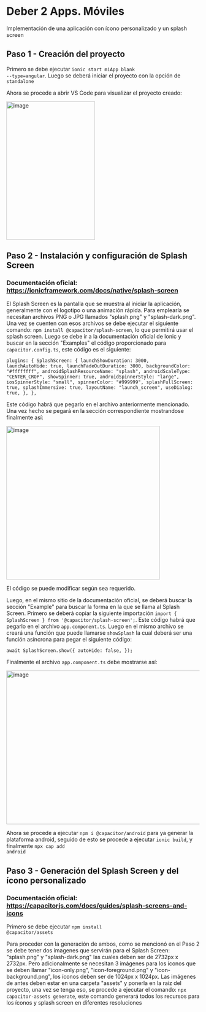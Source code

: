 # Deber 2 Apps. Móviles

Implementación de una aplicación con ícono personalizado y un splash screen

## Paso 1 - Creación del proyecto

Primero se debe ejecutar <code>ionic start miApp blank --type=angular</code>. Luego se deberá iniciar el proyecto con la opción de <code>standalone</code>

Ahora se procede a abrir VS Code para visualizar el proyecto creado:

<img width="231" height="360" alt="image" src="https://github.com/user-attachments/assets/5466d644-305c-4d95-b046-ea596561c8d1" />

## Paso 2 - Instalación y configuración de Splash Screen

### Documentación oficial: https://ionicframework.com/docs/native/splash-screen

El Splash Screen es la pantalla que se muestra al iniciar la aplicación, generalmente con el logotipo o una animación rápida. Para emplearla se necesitan archivos PNG o JPG llamados "splash.png" y "splash-dark.png". Una vez se cuenten con esos archivos se debe ejecutar el siguiente comando: <code>npm install @capacitor/splash-screen</code>, lo que permitirá usar el splash screen. Luego se debe ir a la documentación oficial de Ionic y buscar en la sección "Examples" el código proporcionado para <code>capacitor.config.ts</code>, este código es el siguiente: 

<code>plugins: {
    SplashScreen: {
      launchShowDuration: 3000,
      launchAutoHide: true,
      launchFadeOutDuration: 3000,
      backgroundColor: "#ffffffff",
      androidSplashResourceName: "splash",
      androidScaleType: "CENTER_CROP",
      showSpinner: true,
      androidSpinnerStyle: "large",
      iosSpinnerStyle: "small",
      spinnerColor: "#999999",
      splashFullScreen: true,
      splashImmersive: true,
      layoutName: "launch_screen",
      useDialog: true,
    },
  },</code>

Este código habrá que pegarlo en el archivo anteriormente mencionado. Una vez hecho se pegará en la sección correspondiente mostrandose finalmente así:

<img width="400" height="400" alt="image" src="https://github.com/user-attachments/assets/4291e025-c886-42c4-8ba9-e1f9e339b1d1" />

El código se puede modificar según sea requerido.

Luego, en el mismo sitio de la documentación oficial, se deberá buscar la sección "Example" para buscar la forma en la que se llama al Splash Screen. Primero se deberá copiar la siguiente importación <code>import { SplashScreen } from '@capacitor/splash-screen';</code>. Este código habrá que pegarlo en el archivo <code>app.component.ts</code>. Luego en el mismo archivo se creará una función que puede llamarse <code>showSplash</code> la cual deberá ser una función asíncrona para pegar el siguiente código:

<code>await SplashScreen.show({
  autoHide: false,
});</code>

Finalmente el archivo <code>app.component.ts</code> debe mostrarse así:

<img width="539" height="400" alt="image" src="https://github.com/user-attachments/assets/064de093-eb69-46fb-b47d-aea645927056" />

Ahora se procede a ejecutar <code>npm i @capacitor/android</code> para ya generar la plataforma android, seguido de esto se procede a ejecutar <code>ionic build</code>, y finalmente <code>npx cap add android</code>

## Paso 3 - Generación del Splash Screen y del ícono personalizado

### Documentación oficial: https://capacitorjs.com/docs/guides/splash-screens-and-icons

Primero se debe ejecutar <code>npm install @capacitor/assets</code>

Para proceder con la generación de ambos, como se mencionó en el Paso 2 se debe tener dos imagenes que servirán para el Splash Screen: "splash.png" y "splash-dark.png" las cuales deben ser de 2732px x 2732px. Pero adicionalmente se necesitan 3 imágenes para los íconos que se deben llamar "icon-only.png", "icon-foreground.png" y "icon-background.png", los íconos deben ser de 1024px x 1024px. Las imágenes de antes deben estar en una carpeta "assets" y ponerla en la raíz del proyecto, una vez se tenga eso, se procede a ejecutar el comando: <code>npx capacitor-assets generate</code>, este comando generará todos los recursos para los íconos y splash screen en diferentes resoluciones






